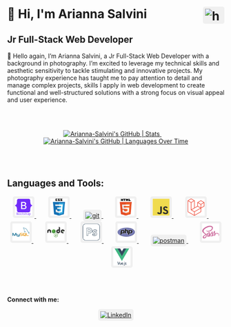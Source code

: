 <h1> 👋 Hi, I'm Arianna Salvini  
 <a href="https://linkedin.com/in/arianna-salvini-b2a0b685" target="blank">
   <img align="right" src="https://raw.githubusercontent.com/rahuldkjain/github-profile-readme-generator/master/src/images/icons/Social/linked-in-alt.svg" alt="https://www.linkedin.com/in/arianna-salvini-b2a0b685/" height="30" width="40" style="background-color: #f0f0f0; padding: 5px; border-radius: 5px;"/>
 </a> 
</h1>

<h2>Jr Full-Stack Web Developer</h2>

👋 Hello again, I’m Arianna Salvini, a Jr Full-Stack Web Developer with a background in photography. I’m excited to leverage my technical skills and aesthetic sensitivity to tackle stimulating and innovative projects. My photography experience has taught me to pay attention to detail and manage complex projects, skills I apply in web development to create functional and well-structured solutions with a strong focus on visual appeal and user experience.
<p></p>

<br><br>

<p align="center">
  <a href="https://quira.sh?utm_source=widgets&utm_campaign=Arianna-Salvini">
    <img src="https://stats.quira.sh/Arianna-Salvini/github?theme=dark" alt="Arianna-Salvini's GitHub | Stats" height="270"/>
  </a>
  &nbsp;&nbsp;&nbsp;&nbsp;
  <a href="https://quira.sh?utm_source=widgets&utm_campaign=Arianna-Salvini">
    <img src="https://stats.quira.sh/Arianna-Salvini/languages-over-time?theme=dark" alt="Arianna-Salvini's GitHub | Languages Over Time" height="270"/>
  </a>
</p>

<br><br>

## Languages and Tools:

<p align="center">
  <a href="https://getbootstrap.com" target="_blank" rel="noreferrer">
    <img src="https://raw.githubusercontent.com/devicons/devicon/master/icons/bootstrap/bootstrap-plain-wordmark.svg" alt="bootstrap" width="40" height="40" style="background-color: #f0f0f0; padding: 5px; border-radius: 5px;"/>
  </a>
  &nbsp;&nbsp;&nbsp;&nbsp;&nbsp;&nbsp;
  <a href="https://www.w3schools.com/css/" target="_blank" rel="noreferrer">
    <img src="https://raw.githubusercontent.com/devicons/devicon/master/icons/css3/css3-original-wordmark.svg" alt="css3" width="40" height="40" style="background-color: #f0f0f0; padding: 5px; border-radius: 5px;"/>
  </a>
  &nbsp;&nbsp;&nbsp;&nbsp;&nbsp;&nbsp;
  <a href="https://git-scm.com/" target="_blank" rel="noreferrer">
    <img src="https://www.vectorlogo.zone/logos/git-scm/git-scm-icon.svg" alt="git" width="40" height="40" style="background-color: #f0f0f0; padding: 5px; border-radius: 5px;"/>
  </a>
  &nbsp;&nbsp;&nbsp;&nbsp;&nbsp;&nbsp;
  <a href="https://www.w3.org/html/" target="_blank" rel="noreferrer">
    <img src="https://raw.githubusercontent.com/devicons/devicon/master/icons/html5/html5-original-wordmark.svg" alt="html5" width="40" height="40" style="background-color: #f0f0f0; padding: 5px; border-radius: 5px;"/>
  </a>
  &nbsp;&nbsp;&nbsp;&nbsp;&nbsp;&nbsp;
  <a href="https://developer.mozilla.org/en-US/docs/Web/JavaScript" target="_blank" rel="noreferrer">
    <img src="https://raw.githubusercontent.com/devicons/devicon/master/icons/javascript/javascript-original.svg" alt="javascript" width="40" height="40" style="background-color: #f0f0f0; padding: 5px; border-radius: 5px;"/>
  </a>
  &nbsp;&nbsp;&nbsp;&nbsp;&nbsp;&nbsp;
  <a href="https://laravel.com/" target="_blank" rel="noreferrer">
    <img src="https://raw.githubusercontent.com/devicons/devicon/master/icons/laravel/laravel-original.svg" alt="laravel" width="40" height="40" style="background-color: #f0f0f0; padding: 5px; border-radius: 5px;"/>
  </a>
  &nbsp;&nbsp;&nbsp;&nbsp;&nbsp;&nbsp;
  <a href="https://www.mysql.com/" target="_blank" rel="noreferrer">
    <img src="https://raw.githubusercontent.com/devicons/devicon/master/icons/mysql/mysql-original-wordmark.svg" alt="mysql" width="40" height="40" style="background-color: #f0f0f0; padding: 5px; border-radius: 5px;"/>
  </a>
  &nbsp;&nbsp;&nbsp;&nbsp;&nbsp;&nbsp;
  <a href="https://nodejs.org" target="_blank" rel="noreferrer">
    <img src="https://raw.githubusercontent.com/devicons/devicon/master/icons/nodejs/nodejs-original-wordmark.svg" alt="nodejs" width="40" height="40" style="background-color: #f0f0f0; padding: 5px; border-radius: 5px;"/>
  </a>
  &nbsp;&nbsp;&nbsp;&nbsp;&nbsp;&nbsp;
  <a href="https://www.photoshop.com/en" target="_blank" rel="noreferrer">
    <img src="https://raw.githubusercontent.com/devicons/devicon/master/icons/photoshop/photoshop-line.svg" alt="photoshop" width="40" height="40" style="background-color: #f0f0f0; padding: 5px; border-radius: 5px;"/>
  </a>
  &nbsp;&nbsp;&nbsp;&nbsp;&nbsp;&nbsp;
  <a href="https://www.php.net" target="_blank" rel="noreferrer">
    <img src="https://raw.githubusercontent.com/devicons/devicon/master/icons/php/php-original.svg" alt="php" width="40" height="40" style="background-color: #f0f0f0; padding: 5px; border-radius: 5px;"/>
  </a>
  &nbsp;&nbsp;&nbsp;&nbsp;&nbsp;&nbsp;
  <a href="https://postman.com" target="_blank" rel="noreferrer">
    <img src="https://www.vectorlogo.zone/logos/getpostman/getpostman-icon.svg" alt="postman" width="40" height="40" style="background-color: #f0f0f0; padding: 5px; border-radius: 5px;"/>
  </a>
  &nbsp;&nbsp;&nbsp;&nbsp;&nbsp;&nbsp;
  <a href="https://sass-lang.com" target="_blank" rel="noreferrer">
    <img src="https://raw.githubusercontent.com/devicons/devicon/master/icons/sass/sass-original.svg" alt="sass" width="40" height="40" style="background-color: #f0f0f0; padding: 5px; border-radius: 5px;"/>
  </a>
  &nbsp;&nbsp;&nbsp;&nbsp;&nbsp;&nbsp;
  <a href="https://vuejs.org/" target="_blank" rel="noreferrer">
    <img src="https://raw.githubusercontent.com/devicons/devicon/master/icons/vuejs/vuejs-original-wordmark.svg" alt="vuejs" width="40" height="40" style="background-color: #f0f0f0; padding: 5px; border-radius: 5px;"/>
  </a>
</p>

<br><br>

**Connect with me:**

<p align="center">
  <a href="https://linkedin.com/in/arianna-salvini-b2a0b685" target="blank">
    <img src="https://simpleicons.org/icons/linkedin.svg" alt="LinkedIn" height="30" width="120" style="background-color: #f0f0f0; padding: 5px; border-radius: 5px;"/>
  </a>
</p>
